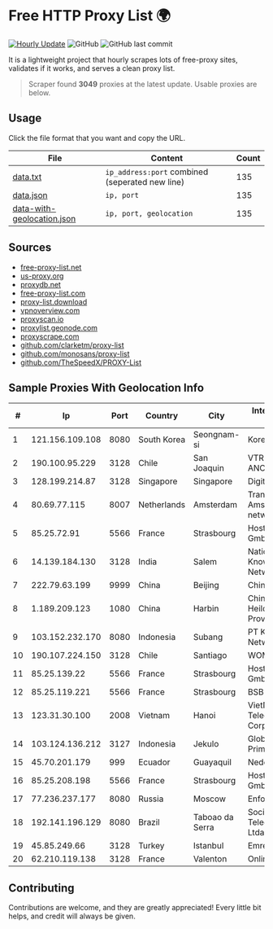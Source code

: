 
# Free HTTP Proxy List 🌍

[![Hourly Update](https://github.com/mertguvencli/http-proxy-list/actions/workflows/main.yml/badge.svg?branch=main)](https://github.com/mertguvencli/http-proxy-list/actions/workflows/main.yml)
![GitHub](https://img.shields.io/github/license/mertguvencli/http-proxy-list)
![GitHub last commit](https://img.shields.io/github/last-commit/mertguvencli/http-proxy-list)

It is a lightweight project that hourly scrapes lots of free-proxy sites, validates if it works, and serves a clean proxy list.


> Scraper found **3049** proxies at the latest update. Usable proxies are below.

## Usage

Click the file format that you want and copy the URL.


|File|Content|Count|
|----|-------|-----|
|[data.txt](https://raw.githubusercontent.com/mertguvencli/http-proxy-list/main/proxy-list/data.txt)|`ip_address:port` combined (seperated new line)|135|
|[data.json](https://raw.githubusercontent.com/mertguvencli/http-proxy-list/main/proxy-list/data.json)|`ip, port`|135|
|[data-with-geolocation.json](https://raw.githubusercontent.com/mertguvencli/http-proxy-list/main/proxy-list/data-with-geolocation.json)|`ip, port, geolocation`|135|

## Sources

* [free-proxy-list.net](https://free-proxy-list.net)
* [us-proxy.org](https://www.us-proxy.org)
* [proxydb.net](http://proxydb.net)
* [free-proxy-list.com](https://free-proxy-list.com/?page=&port=&type%5B%5D=http&type%5B%5D=https&up_time=0&search=Search)
* [proxy-list.download](https://www.proxy-list.download/HTTP)
* [vpnoverview.com](https://vpnoverview.com/privacy/anonymous-browsing/free-proxy-servers)
* [proxyscan.io](https://www.proxyscan.io)
* [proxylist.geonode.com](https://proxylist.geonode.com/api/proxy-list?limit=300&page=1&sort_by=lastChecked&sort_type=desc&protocols=http,https)
* [proxyscrape.com](https://api.proxyscrape.com/v2/?request=displayproxies&protocol=http&timeout=10000&country=all&ssl=all&anonymity=all)
* [github.com/clarketm/proxy-list](https://raw.githubusercontent.com/clarketm/proxy-list/master/proxy-list-raw.txt)
* [github.com/monosans/proxy-list](https://raw.githubusercontent.com/monosans/proxy-list/main/proxies/http.txt)
* [github.com/TheSpeedX/PROXY-List](https://raw.githubusercontent.com/TheSpeedX/PROXY-List/master/http.txt)


## Sample Proxies With Geolocation Info

|#|Ip|Port|Country|City|Internet Service Provider|
|-|--|----|-------|----|-------------------------|
|1|121.156.109.108|8080|South Korea|Seongnam-si|Korea Telecom|
|2|190.100.95.229|3128|Chile|San Joaquin|VTR BANDA ANCHA S.A.|
|3|128.199.214.87|3128|Singapore|Singapore|DigitalOcean, LLC|
|4|80.69.77.115|8007|Netherlands|Amsterdam|TransIP B.V. Amsterdam network|
|5|85.25.72.91|5566|France|Strasbourg|Host Europe GmbH|
|6|14.139.184.130|3128|India|Salem|National Knowledge Network|
|7|222.79.63.199|9999|China|Beijing|Chinanet|
|8|1.189.209.123|1080|China|Harbin|China Unicom Heilongjiang Province Network|
|9|103.152.232.170|8080|Indonesia|Subang|PT Kingpolah Network Solutions|
|10|190.107.224.150|3128|Chile|Santiago|WOM S.A.|
|11|85.25.139.22|5566|France|Strasbourg|Host Europe GmbH|
|12|85.25.119.221|5566|France|Strasbourg|BSB-SERVICE|
|13|123.31.30.100|2008|Vietnam|Hanoi|VietNam Post and Telecom Corporation|
|14|103.124.136.212|3127|Indonesia|Jekulo|Global Media Data Prima|
|15|45.70.201.179|999|Ecuador|Guayaquil|Nedetel S.A.|
|16|85.25.208.198|5566|France|Strasbourg|Host Europe GmbH|
|17|77.236.237.177|8080|Russia|Moscow|Enforta-MSK|
|18|192.141.196.129|8080|Brazil|Taboao da Serra|Socitel Telecomunicacoes Ltda - EPP|
|19|45.85.249.66|3128|Turkey|Istanbul|Emrecan Oksum|
|20|62.210.119.138|3128|France|Valenton|Online S.A.S.|



## Contributing

Contributions are welcome, and they are greatly appreciated! Every
little bit helps, and credit will always be given.


